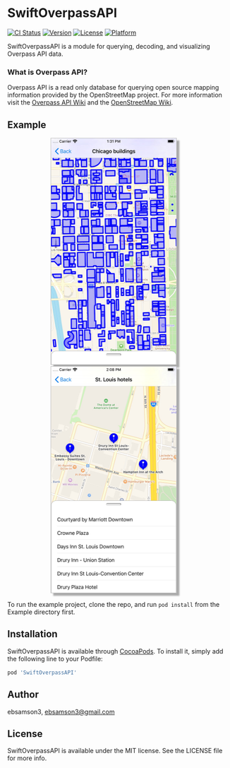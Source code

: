 # SwiftOverpassAPI

[![CI Status](https://img.shields.io/travis/ebsamson3/SwiftOverpassAPI.svg?style=flat)](https://travis-ci.org/ebsamson3/SwiftOverpassAPI)
[![Version](https://img.shields.io/cocoapods/v/SwiftOverpassAPI.svg?style=flat)](https://cocoapods.org/pods/SwiftOverpassAPI)
[![License](https://img.shields.io/cocoapods/l/SwiftOverpassAPI.svg?style=flat)](https://cocoapods.org/pods/SwiftOverpassAPI)
[![Platform](https://img.shields.io/cocoapods/p/SwiftOverpassAPI.svg?style=flat)](https://cocoapods.org/pods/SwiftOverpassAPI)

SwiftOverpassAPI is a module for querying, decoding, and visualizing Overpass API data. 

### What is Overpass API?

Overpass API is a read only database for querying open source mapping information provided by the OpenStreetMap project. For more information visit the [Overpass API Wiki](https://wiki.openstreetmap.org/wiki/Overpass_API) and the [OpenStreetMap Wiki](https://wiki.openstreetmap.org/wiki/Main_Page). 

## Example

<p align="center">
  <img src="Screenshots/Polygons.jpg?raw=true" alt="Rendering Polygons" width="288" height="512" style="width: 284px; border: 1px solid #BFBFBF; margin-left: -3px; background-color: white; box-shadow: 6px 6px 3px #aaaaaa;"  hspace="20"/>
  <img src="Screenshots/Coordinates.jpg?raw=true" alt="Rendering Coordinates" width="288" height="512" style="width: 284px; border: 1px solid #BFBFBF; margin-left: -3px; background-color: white; box-shadow: 6px 6px 3px #aaaaaa;"  hspace="20"/>
</p>

To run the example project, clone the repo, and run `pod install` from the Example directory first.

## Installation

SwiftOverpassAPI is available through [CocoaPods](https://cocoapods.org). To install
it, simply add the following line to your Podfile:

```ruby
pod 'SwiftOverpassAPI'
```

## Author

ebsamson3, ebsamson3@gmail.com

## License

SwiftOverpassAPI is available under the MIT license. See the LICENSE file for more info.
